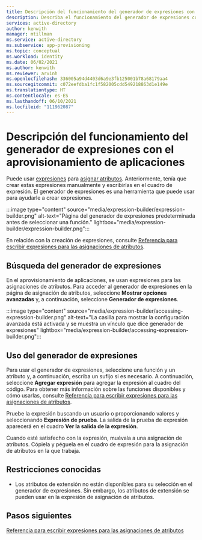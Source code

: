 ```yaml
---
title: Descripción del funcionamiento del generador de expresiones con el aprovisionamiento de aplicaciones en Azure Active Directory
description: Describa el funcionamiento del generador de expresiones con el aprovisionamiento de aplicaciones en Azure Active Directory.
services: active-directory
author: kenwith
manager: mtillman
ms.service: active-directory
ms.subservice: app-provisioning
ms.topic: conceptual
ms.workload: identity
ms.date: 06/02/2021
ms.author: kenwith
ms.reviewer: arvinh
ms.openlocfilehash: 336005a94d4403d6a9e3fb125001b78a68179aa4
ms.sourcegitcommit: c072eefdba1fc1f582005cdd549218863d1e149e
ms.translationtype: HT
ms.contentlocale: es-ES
ms.lasthandoff: 06/10/2021
ms.locfileid: "111962087"
---
```

# <a name="understand-how-expression-builder-in-application-provisioning-works"></a>Descripción del funcionamiento del generador de expresiones con el aprovisionamiento de aplicaciones

Puede usar [expresiones](functions-for-customizing-application-data.md) para [asignar atributos](./customize-application-attributes.md). Anteriormente, tenía que crear estas expresiones manualmente y escribirlas en el cuadro de expresión. El generador de expresiones es una herramienta que puede usar para ayudarle a crear expresiones.

:::image type="content" source="media/expression-builder/expression-builder.png" alt-text="Página del generador de expresiones predeterminada antes de seleccionar una función." lightbox="media/expression-builder/expression-builder.png":::

En relación con la creación de expresiones, consulte [Referencia para escribir expresiones para las asignaciones de atributos](functions-for-customizing-application-data.md). 

## <a name="finding-the-expression-builder"></a>Búsqueda del generador de expresiones

En el aprovisionamiento de aplicaciones, se usan expresiones para las asignaciones de atributos. Para acceder al generador de expresiones en la página de asignación de atributos, seleccione **Mostrar opciones avanzadas** y, a continuación, seleccione **Generador de expresiones**.

:::image type="content" source="media/expression-builder/accessing-expression-builder.png" alt-text="La casilla para mostrar la configuración avanzada está activada y se muestra un vínculo que dice generador de expresiones" lightbox="media/expression-builder/accessing-expression-builder.png":::

## <a name="using-expression-builder"></a>Uso del generador de expresiones

Para usar el generador de expresiones, seleccione una función y un atributo y, a continuación, escriba un sufijo si es necesario. A continuación, seleccione **Agregar expresión** para agregar la expresión al cuadro del código. Para obtener más información sobre las funciones disponibles y cómo usarlas, consulte [Referencia para escribir expresiones para las asignaciones de atributos](functions-for-customizing-application-data.md).

Pruebe la expresión buscando un usuario o proporcionando valores y seleccionando **Expresión de prueba**. La salida de la prueba de expresión aparecerá en el cuadro **Ver la salida de la expresión**.

Cuando esté satisfecho con la expresión, muévala a una asignación de atributos. Cópiela y péguela en el cuadro de expresión para la asignación de atributos en la que trabaja.

## <a name="known-limitations"></a>Restricciones conocidas
* Los atributos de extensión no están disponibles para su selección en el generador de expresiones. Sin embargo, los atributos de extensión se pueden usar en la expresión de asignación de atributos. 

## <a name="next-steps"></a>Pasos siguientes

[Referencia para escribir expresiones para las asignaciones de atributos](functions-for-customizing-application-data.md)